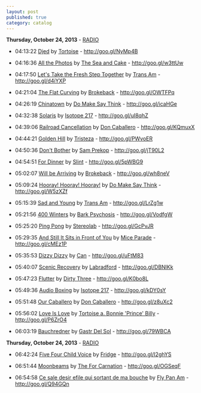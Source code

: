 ```yaml
---
layout: post
published: true
category: catalog
---
```


**Thursday, October 24, 2013** - [RADIO](/2013/10/24/tortoise-radio)

*   04:13:22  [Djed](http://goo.gl/VRSp6U) by [Tortoise](http://www.last.fm/music/Tortoise) - http://goo.gl/NyMp4B

*   04:16:36  [All the Photos](http://goo.gl/gzLcNl) by [The Sea and Cake](http://www.last.fm/music/The+Sea+and+Cake) - http://goo.gl/w3ttUw

*   04:17:50  [Let's Take the Fresh Step Together](http://goo.gl/wvjoDg) by [Trans Am](http://www.last.fm/music/Trans+Am) - http://goo.gl/d4iYXP

*   04:21:04  [The Flat Curving](http://goo.gl/RPk2mq) by [Brokeback](http://www.last.fm/music/Brokeback) - http://goo.gl/OWTFPq

*   04:26:19  [Chinatown](http://goo.gl/H98iaM) by [Do Make Say Think](http://www.last.fm/music/Do+Make+Say+Think) - http://goo.gl/icaHGe

*   04:32:38  [Solaris](http://goo.gl/BbZ2PB) by [Isotope 217](http://www.last.fm/music/Isotope+217) - http://goo.gl/uI8qhZ

*   04:39:06  [Railroad Cancellation](http://goo.gl/VKaQ6G) by [Don Caballero](http://www.last.fm/music/Don+Caballero) - http://goo.gl/KQmuxX

*   04:44:21  [Golden Hill](http://goo.gl/x8bKVJ) by [Tristeza](http://www.last.fm/music/Tristeza) - http://goo.gl/PWvoER

*   04:50:36  [Don't Bother](http://goo.gl/1WSDWs) by [Sam Prekop](http://www.last.fm/music/Sam+Prekop) - http://goo.gl/jT90L2

*   04:54:51  [For Dinner](http://goo.gl/thcp2T) by [Slint](http://www.last.fm/music/Slint) - http://goo.gl/5pWBG9

*   05:02:07  [Will be Arriving](http://goo.gl/oz8gqH) by [Brokeback](http://www.last.fm/music/Brokeback) - http://goo.gl/wh8neV

*   05:09:24  [Hooray! Hooray! Hooray!](http://goo.gl/Ph3XAd) by [Do Make Say Think](http://www.last.fm/music/Do+Make+Say+Think) - http://goo.gl/W5zXZf

*   05:15:39  [Sad and Young](http://goo.gl/Pyf82o) by [Trans Am](http://www.last.fm/music/Trans+Am) - http://goo.gl/LrZg1w

*   05:21:56  [400 Winters](http://goo.gl/4Iyi5n) by [Bark Psychosis](http://www.last.fm/music/Bark+Psychosis) - http://goo.gl/VodfgW

*   05:25:20  [Ping Pong](http://goo.gl/2NdMJR) by [Stereolab](http://www.last.fm/music/Stereolab) - http://goo.gl/GcPvJR

*   05:29:35  [And Still It Sits in Front of You](http://goo.gl/Qtz5YJ) by [Mice Parade](http://www.last.fm/music/Mice+Parade) - http://goo.gl/cMEz1P

*   05:35:53  [Dizzy Dizzy](http://goo.gl/9AiP62) by [Can](http://www.last.fm/music/Can) - http://goo.gl/uFtM83

*   05:40:07  [Scenic Recovery](http://goo.gl/G46HDE) by [Labradford](http://www.last.fm/music/Labradford) - http://goo.gl/DBNlKk

*   05:47:23  [Flutter](http://goo.gl/l0cvaL) by [Dirty Three](http://www.last.fm/music/Dirty+Three) - http://goo.gl/K0bo8L

*   05:49:36  [Audio Boxing](http://goo.gl/ihuRBT) by [Isotope 217](http://www.last.fm/music/Isotope+217) - http://goo.gl/kDY0sY

*   05:51:48  [Our Caballero](http://goo.gl/3ZLKyY) by [Don Caballero](http://www.last.fm/music/Don+Caballero) - http://goo.gl/z8uXc2

*   05:56:02  [Love Is Love](http://goo.gl/KvpRG0) by [Tortoise a. Bonnie 'Prince' Billy](http://www.last.fm/music/Tortoise+a.+Bonnie+'Prince'+Billy) - http://goo.gl/P6ZrO4

*   06:03:19  [Bauchredner](http://goo.gl/j3piZL) by [Gastr Del Sol](http://www.last.fm/music/Gastr+Del+Sol) - http://goo.gl/79WBCA



**Thursday, October 24, 2013** - [RADIO](/2013/10/24/tortoise-radio)

*   06:42:24  [Five Four Child Voice](http://goo.gl/FlQSxk) by [Fridge](http://www.last.fm/music/Fridge) - http://goo.gl/I2ghYS

*   06:51:44  [Moonbeams](http://goo.gl/pmroZG) by [The For Carnation](http://www.last.fm/music/The+For+Carnation) - http://goo.gl/OGSeqF

*   06:54:58  [Ce sale desir efile qui sortant de ma bouche](http://goo.gl/62Bdxd) by [Fly Pan Am](http://www.last.fm/music/Fly+Pan+Am) - http://goo.gl/Q94GQn

